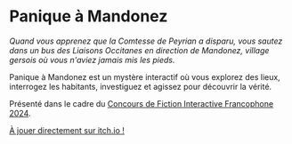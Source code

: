 # Panique à Mandonez

_Quand vous apprenez que la Comtesse de Peyrian a disparu, vous sautez dans un bus des Liaisons Occitanes en direction de Mandonez, village gersois où vous n'aviez jamais mis les pieds._

Panique à Mandonez est un mystère interactif où vous explorez des lieux, interrogez les habitants, investiguez et agissez pour découvrir la vérité.

Présenté dans le cadre du [Concours de Fiction Interactive Francophone 2024](https://itch.io/jam/concours-de-fiction-interactive-francophone-2024).

[À jouer directement sur itch.io !](https://smwhr.itch.io/panique-a-mandonez)

